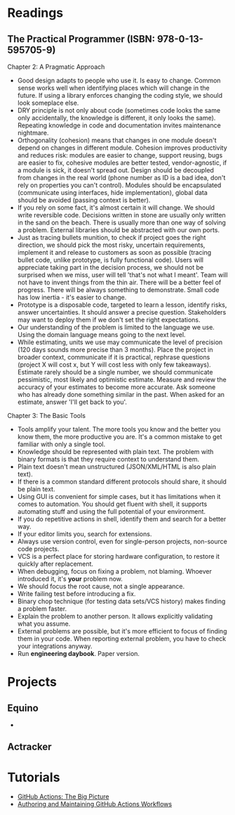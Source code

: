 # Readings

## The Practical Programmer (ISBN: 978-0-13-595705-9)

Chapter 2: A Pragmatic Approach

- Good design adapts to people who use it. Is easy to change. Common sense works well when identifying places which
  will change in the future. If using a library enforces changing the coding style, we should look someplace else.
- DRY principle is not only about code (sometimes code looks the same only accidentally, the knowledge is different, it
  only looks the same). Repeating knowledge in code and documentation invites maintenance nightmare.
- Orthogonality (cohesion) means that changes in one module doesn't depend on changes in different module. Cohesion
  improves productivity and reduces risk: modules are easier to change, support reusing, bugs are easier to fix,
  cohesive modules are better tested, vendor-agnostic, if a module is sick, it doesn't spread out. Design should be
  decoupled from changes in the real world (phone number as ID is a bad idea, don't rely on properties you can't
  control). Modules should be encapsulated (communicate using interfaces, hide implementation), global data should be
  avoided (passing context is better).
- If you rely on some fact, it's almost certain it will change. We should write reversible code. Decisions written in
  stone are usually only written in the sand on the beach. There is usually more than one way of solving a problem.
  External libraries should be abstracted with our own ports.
- Just as tracing bullets munition, to check if project goes the right direction, we should pick the most risky,
  uncertain requirements, implement it and release to customers as soon as possible (tracing bullet code, unlike
  prototype, is fully functional code). Users will appreciate taking part in the decision process, we should not be
  surprised when we miss, user will tell 'that's not what I meant'. Team will not have to invent things from the thin
  air. There will be a better feel of progress. There will be always something to demonstrate. Small code has low
  inertia - it's easier to change.
- Prototype is a disposable code, targeted to learn a lesson, identify risks, answer uncertainties. It should answer a
  precise question. Stakeholders may want to deploy them if we don't set the right expectations.
- Our understanding of the problem is limited to the language we use. Using the domain language means going to the next
  level.
- While estimating, units we use may communicate the level of precision (120 days sounds more precise than 3 months).
  Place the project in broader context, communicate if it is practical, rephrase questions (project X will cost x, but Y
  will cost less with only few takeaways). Estimate rarely should be a single number, we should communicate pessimistic,
  most likely and optimistic estimate. Measure and review the accuracy of your estimates to become more accurate. Ask
  someone who has already done something similar in the past. When asked for an estimate, answer 'I'll get back to you'.

Chapter 3: The Basic Tools

- Tools amplify your talent. The more tools you know and the better you know them, the more productive you are. It's a
  common mistake to get familiar with only a single tool.
- Knowledge should be represented with plain text. The problem with binary formats is that they require context to
  understand them.
- Plain text doesn't mean unstructured (JSON/XML/HTML is also plain text).
- If there is a common standard different protocols should share, it should be plain text.
- Using GUI is convenient for simple cases, but it has limitations when it comes to automation. You should get fluent
  with shell, it supports automating stuff and using the full potential of your environment.
- If you do repetitive actions in shell, identify them and search for a better way.
- If your editor limits you, search for extensions.
- Always use version control, even for single-person projects, non-source code projects.
- VCS is a perfect place for storing hardware configuration, to restore it quickly after replacement.
- When debugging, focus on fixing a problem, not blaming. Whoever introduced it, it's __your__ problem now.
- We should focus the root cause, not a single appearance.
- Write failing test before introducing a fix.
- Binary chop technique (for testing data sets/VCS history) makes finding a problem faster.
- Explain the problem to another person. It allows explicitly validating what you assume.
- External problems are possible, but it's more efficient to focus of finding them in your code. When reporting external
  problem, you have to check your integrations anyway.
- Run __engineering daybook__. Paper version.

# Projects

## Equino

-

## Actracker

# Tutorials

- [GitHub Actions: The Big Picture](https://github.com/marcinciapa-learning/github-actions-big-picture)
- [Authoring and Maintaining GitHub Actions Workflows](https://github.com/marcinciapa-learning/course-gh-actions)

